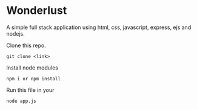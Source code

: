 # Wonderlust

A simple full stack application using html, css, javascript, express, ejs and nodejs. 

Clone this repo.
```
git clone <link>
```

Install node modules
```
npm i or npm install
```

Run this file in your
```
node app.js
```
